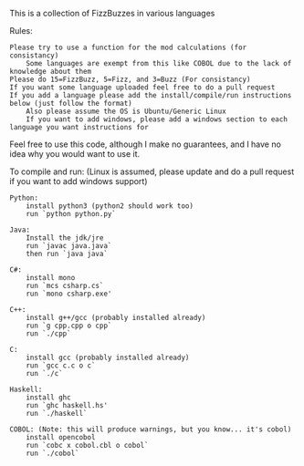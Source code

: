 This is a collection of FizzBuzzes in various languages

Rules:

	Please try to use a function for the mod calculations (for consistancy)
		Some languages are exempt from this like COBOL due to the lack of knowledge about them
	Please do 15=FizzBuzz, 5=Fizz, and 3=Buzz (For consistancy)
	If you want some language uploaded feel free to do a pull request
	If you add a language please add the install/compile/run instructions below (just follow the format)
		Also please assume the OS is Ubuntu/Generic Linux
		If you want to add windows, please add a windows section to each language you want instructions for
	
Feel free to use this code, although I make no guarantees, and I have no idea why you would want to use it.

To compile and run: (Linux is assumed, please update and do a pull request if you want to add windows support)

	Python:
	 	install python3 (python2 should work too)
		run `python python.py`

	Java:
		Install the jdk/jre
		run `javac java.java`
		then run `java java`

	C#:
		install mono
		run `mcs csharp.cs`
		run `mono csharp.exe'

	C++:
		install g++/gcc (probably installed already)
		run `g cpp.cpp o cpp`
		run `./cpp`

	C:
		install gcc (probably installed already)
		run `gcc c.c o c`
		run `./c`

	Haskell:
		install ghc
		run `ghc haskell.hs'
		run `./haskell`

	COBOL: (Note: this will produce warnings, but you know... it's cobol)
		install opencobol
		run `cobc x cobol.cbl o cobol`
		run `./cobol`


